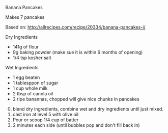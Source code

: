 Banana Pancakes

Makes 7 pancakes

Based on: http://allrecipes.com/recipe/20334/banana-pancakes-i/

Dry Ingredients
- 141g of flour
- 9g baking powder (make sue it is within 6 months of opening)
- 1/4 tsp kosher salt

Wet Ingredients
- 1 egg beaten
- 1 tablesppon of sugar
- 1 cup whole milk
- 2 tbsp of canola oil
- 2 ripe banannas, chopped will give nice chunks in pancakes

0. blend dry ingredients, combine wet and dry ingredients until just mixed.
1. cast iron at level 5 with olive oil
2. Pour or scoop 1/4 cup of batter
3. 2 minutes each side (until bubbles pop and don't fill back in)
